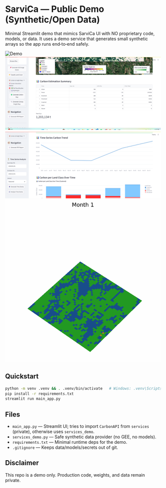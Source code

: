 # SarviCa — Public Demo (Synthetic/Open Data)

Minimal Streamlit demo that mimics SarviCa UI with NO proprietary code, models, or data.
It uses a demo service that generates small synthetic arrays so the app runs end‑to‑end safely.

![Demo](results/demo_1.png) 
![Demo](results/demo_2.png) 
![Demo](results/demo_3.png)
![Demo](results/crop_3d_timelapse.gif)
## Quickstart
```bash
python -m venv .venv && . .venv/bin/activate   # Windows: .venv\Scripts\activate
pip install -r requirements.txt
streamlit run main_app.py
```

## Files
- `main_app.py` — Streamlit UI; tries to import `CarbonAPI` from `services` (private), otherwise uses `services_demo`.
- `services_demo.py` — Safe synthetic data provider (no GEE, no models).
- `requirements.txt` — Minimal runtime deps for the demo.
- `.gitignore` — Keeps data/models/secrets out of git.

## Disclaimer
This repo is a demo only. Production code, weights, and data remain private.

